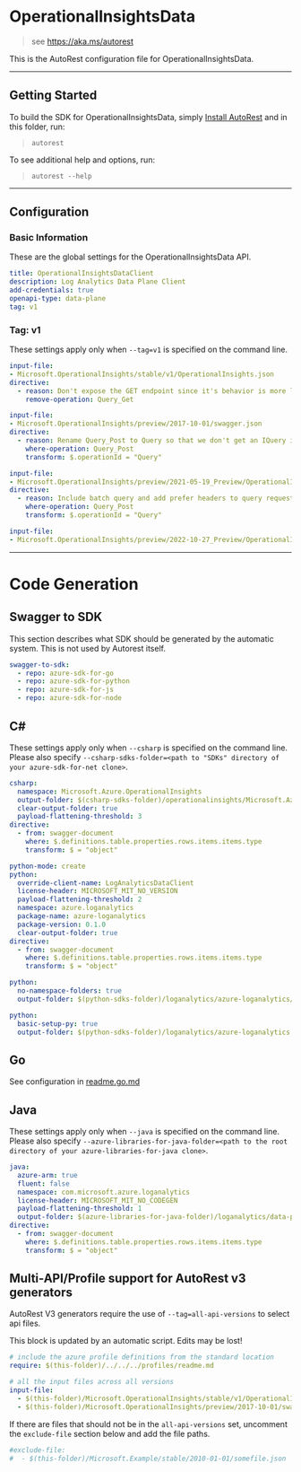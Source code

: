 # OperationalInsightsData

> see https://aka.ms/autorest

This is the AutoRest configuration file for OperationalInsightsData.

---

## Getting Started

To build the SDK for OperationalInsightsData, simply [Install AutoRest](https://aka.ms/autorest/install) and in this folder, run:

> `autorest`

To see additional help and options, run:

> `autorest --help`
---

## Configuration

### Basic Information

These are the global settings for the OperationalInsightsData API.

``` yaml
title: OperationalInsightsDataClient
description: Log Analytics Data Plane Client
add-credentials: true
openapi-type: data-plane
tag: v1
```

### Tag: v1

These settings apply only when `--tag=v1` is specified on the command line.

``` yaml $(tag) == 'v1'
input-file:
- Microsoft.OperationalInsights/stable/v1/OperationalInsights.json
directive:
  - reason: Don't expose the GET endpoint since it's behavior is more limited than POST
    remove-operation: Query_Get
```

``` yaml $(tag) == '20171001'
input-file:
- Microsoft.OperationalInsights/preview/2017-10-01/swagger.json
directive:
  - reason: Rename Query_Post to Query so that we don't get an IQuery interface with 1 operation
    where-operation: Query_Post
    transform: $.operationId = "Query"
```

``` yaml $(tag) == '20210519'
input-file:
- Microsoft.OperationalInsights/preview/2021-05-19_Preview/OperationalInsights.json
directive:
  - reason: Include batch query and add prefer headers to query request
    where-operation: Query_Post
    transform: $.operationId = "Query"
```

``` yaml $(tag) == '20221027'
input-file:
- Microsoft.OperationalInsights/preview/2022-10-27_Preview/OperationalInsights.json
```

---

# Code Generation


## Swagger to SDK

This section describes what SDK should be generated by the automatic system.
This is not used by Autorest itself.

``` yaml $(swagger-to-sdk)
swagger-to-sdk:
  - repo: azure-sdk-for-go
  - repo: azure-sdk-for-python
  - repo: azure-sdk-for-js
  - repo: azure-sdk-for-node
```

## C#

These settings apply only when `--csharp` is specified on the command line.
Please also specify `--csharp-sdks-folder=<path to "SDKs" directory of your azure-sdk-for-net clone>`.

```yaml $(csharp)
csharp:
  namespace: Microsoft.Azure.OperationalInsights
  output-folder: $(csharp-sdks-folder)/operationalinsights/Microsoft.Azure.OperationalInsights/src/Generated
  clear-output-folder: true
  payload-flattening-threshold: 3
directive:
  - from: swagger-document
    where: $.definitions.table.properties.rows.items.items.type
    transform: $ = "object"
```

``` yaml $(python)
python-mode: create
python:
  override-client-name: LogAnalyticsDataClient
  license-header: MICROSOFT_MIT_NO_VERSION
  payload-flattening-threshold: 2
  namespace: azure.loganalytics
  package-name: azure-loganalytics
  package-version: 0.1.0
  clear-output-folder: true
directive:
  - from: swagger-document
    where: $.definitions.table.properties.rows.items.items.type
    transform: $ = "object"
```
``` yaml $(python) && $(python-mode) == 'update'
python:
  no-namespace-folders: true
  output-folder: $(python-sdks-folder)/loganalytics/azure-loganalytics/azure/loganalytics
```
``` yaml $(python) && $(python-mode) == 'create'
python:
  basic-setup-py: true
  output-folder: $(python-sdks-folder)/loganalytics/azure-loganalytics
```

## Go

See configuration in [readme.go.md](./readme.go.md)

## Java

These settings apply only when `--java` is specified on the command line.
Please also specify `--azure-libraries-for-java-folder=<path to the root directory of your azure-libraries-for-java clone>`.

``` yaml $(java)
java:
  azure-arm: true
  fluent: false
  namespace: com.microsoft.azure.loganalytics
  license-header: MICROSOFT_MIT_NO_CODEGEN
  payload-flattening-threshold: 1
  output-folder: $(azure-libraries-for-java-folder)/loganalytics/data-plane
directive:
  - from: swagger-document
    where: $.definitions.table.properties.rows.items.items.type
    transform: $ = "object"
  ```

## Multi-API/Profile support for AutoRest v3 generators 

AutoRest V3 generators require the use of `--tag=all-api-versions` to select api files.

This block is updated by an automatic script. Edits may be lost!

``` yaml $(tag) == 'all-api-versions' /* autogenerated */
# include the azure profile definitions from the standard location
require: $(this-folder)/../../../profiles/readme.md

# all the input files across all versions
input-file:
  - $(this-folder)/Microsoft.OperationalInsights/stable/v1/OperationalInsights.json
  - $(this-folder)/Microsoft.OperationalInsights/preview/2017-10-01/swagger.json

```

If there are files that should not be in the `all-api-versions` set, 
uncomment the  `exclude-file` section below and add the file paths.

``` yaml $(tag) == 'all-api-versions'
#exclude-file: 
#  - $(this-folder)/Microsoft.Example/stable/2010-01-01/somefile.json
```

